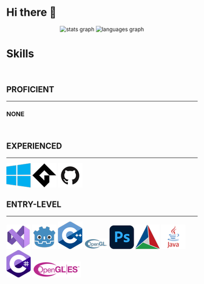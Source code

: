 <p align="center"> 
  
# Hi there 👋

<div align="center">
  <img src="https://github-readme-stats.vercel.app/api?username=MeylandMan&hide_title=false&hide_rank=false&show_icons=true&include_all_commits=true&count_private=true&disable_animations=false&theme=dracula&locale=en&hide_border=false" height="150" alt="stats graph"  />
  <img src="https://github-readme-stats.vercel.app/api/top-langs?username=MeylandMan&locale=en&hide_title=false&layout=compact&card_width=320&langs_count=5&theme=dracula&hide_border=false" height="150" alt="languages graph"  />
</div>

# Skills
</br>

## PROFICIENT
  ---
### NONE

</br>

## EXPERIENCED
  ---

![](https://github.com/MeylandMan/photos/blob/main/windows.png)
![](https://github.com/MeylandMan/photos/blob/main/gamemaker.png)
![](https://github.com/MeylandMan/photos/blob/main/GitHUB.png)
</br>
  
## ENTRY-LEVEL
---
![](https://github.com/MeylandMan/photos/blob/main/Visual_Studio.png)
![](https://github.com/MeylandMan/photos/blob/main/godot.png)
![](https://github.com/MeylandMan/photos/blob/main/Cpp.png)
![](https://github.com/MeylandMan/photos/blob/main/opengl.png)
![](https://github.com/MeylandMan/photos/blob/main/Photoshop.png)
![](https://github.com/MeylandMan/photos/blob/main/Cmake.png)
![](https://github.com/MeylandMan/photos/blob/main/Java.png)
![](https://github.com/MeylandMan/photos/blob/main/cs.png)
![](https://github.com/MeylandMan/photos/blob/main/opengl_es.svg)
</p>

</br>
